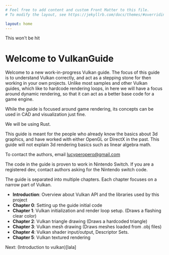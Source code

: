 ```yaml
---
# Feel free to add content and custom Front Matter to this file.
# To modify the layout, see https://jekyllrb.com/docs/themes/#overriding-theme-defaults

layout: home
---
```



This won't be hit

# Welcome to VulkanGuide

Welcome to a new work-in-progress Vulkan guide. The focus of this guide is to understand Vulkan correctly, and act as a stepping stone for then working in your own projects. Unlike most samples and other Vulkan guides, which like to hardcode rendering loops, in here we will have a focus around dynamic rendering, so that it can act as a better base code for a game engine.

While the guide is focused around game rendering, its concepts can be used in CAD and visualization just fine.

We will be using Rust.

This guide is meant for the people who already know the basics about 3d graphics, and have worked with either OpenGL or DirectX in the past. This guide will not explain 3d rendering basics such as linear algebra math.

To contact the authors, email lucyperopero@gmail.com

The code in the guide is proven to work in Nintendo Switch. If you are a registered dev, contact authors asking for the Nintendo switch code.

The guide is separated into multiple chapters. Each chapter focuses on a narrow part of Vulkan.

- **Introduction**: Overview about Vulkan API and the libraries used by this project
- **Chapter 0**: Setting up the guide initial code
- **Chapter 1**: Vulkan initialization and render loop setup. (Draws a flashing clear color)
- **Chapter 2**: Vulkan triangle drawing (Draws a hardcoded triangle)
- **Chapter 3**: Vulkan mesh drawing (Draws meshes loaded from .obj files)
- **Chapter 4**: Vulkan shader input/output, Descriptor Sets.
- **Chapter 5**: Vulkan textured rendering


Next: (Introduction to vulkan)[lala]